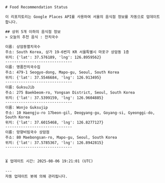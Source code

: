 
    # Food Recommendation Status

    이 리포지토리는 Google Places API를 사용하여 서울의 음식점 정보를 자동으로 업데이트합니다.

    ## 상위 5개 이하의 음식점 정보
    > 오늘의 추천 음식 : 잔치국수

	이름: 상암동멸치국수
	주소: South Korea, 상가 19-6번지 KR 서울특별시 마포구 상암동 1층
	위치: {'lat': 37.576189, 'lng': 126.8959562}
	------------------------------
	이름: 명품잔치국수집
	주소: 479-1 Seogyo-dong, Mapo-gu, Seoul, South Korea
	위치: {'lat': 37.5546684, 'lng': 126.913495}
	------------------------------
	이름: GuksuJib
	주소: 275 Baekbeom-ro, Yongsan District, Seoul, South Korea
	위치: {'lat': 37.5399159, 'lng': 126.9604885}
	------------------------------
	이름: Wonjo Guksujip
	주소: 10 Haengju-ro 17beon-gil, Deogyang-gu, Goyang-si, Gyeonggi-do, South Korea
	위치: {'lat': 37.6015468, 'lng': 126.8277127}
	------------------------------
	이름: 망향비빔국수 상암점
	주소: 80 Maebongsan-ro, Mapo-gu, Seoul, South Korea
	위치: {'lat': 37.5785367, 'lng': 126.8942815}
	------------------------------


    ⏳ 업데이트 시간: 2025-08-06 19:21:01 (UTC)

    ---
    자동 업데이트 봇에 의해 관리됩니다.
    